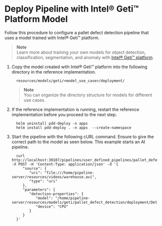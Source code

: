 # Deploy Pipeline with Intel® Geti™ Platform Model

Follow this procedure to configure a pallet defect detection pipeline that uses a model trained with Intel® Geti™ platform.

> **Note**  
> Learn more about training your own models for object detection, classification, segmentation, and anomaly with [Intel® Geti™ platform](https://geti.intel.com/).

1. Copy the model created with Intel® Geti™ platform into the following directory in the reference implementation.

         resources/models/geti/<model_use_case>/deployment/

   > **Note**  
   > You can organize the directory structure for models for different use cases.


2. If the reference implementation is running, restart the reference implementation before you proceed to the next step.

         helm uninstall pdd-deploy -n apps
         helm install pdd-deploy . -n apps  --create-namespace

3. Start the pipeline with the following cURL command. Ensure to give the correct path to the model as seen below. This example starts an AI pipeline.

         curl http://localhost:30107/pipelines/user_defined_pipelines/pallet_defect_detection_mlops -X POST -H 'Content-Type: application/json' -d '{
            "source": {
               "uri": "file:///home/pipeline-server/resources/videos/warehouse.avi",
               "type": "uri"
            },
            "parameters": {
               "detection-properties": {
                  "model": "/home/pipeline-server/resources/models/geti/pallet_defect_detection/deployment/Detection/model/model.xml",
                  "device": "CPU"
               }
            }
         }'